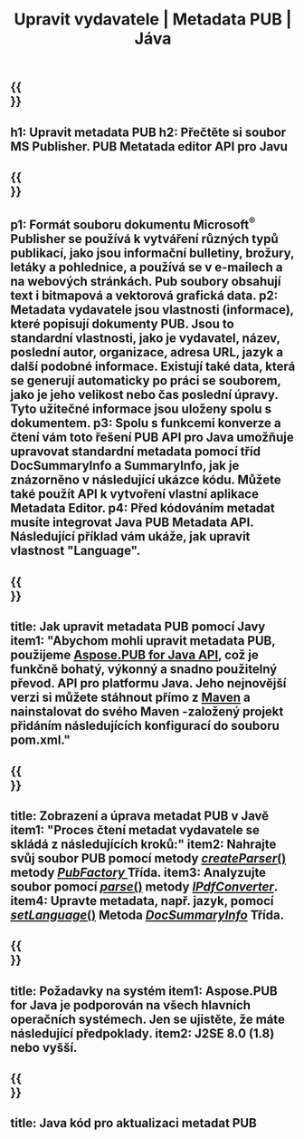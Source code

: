 ﻿---
translation: true
template: /_templates/metadata-java.md
title: Upravit vydavatele | Metadata PUB | Jáva
description: Číst metadata souborů vydavatele pomocí řešení PUB Java API pro různé platformy. On-premise Java API vám poskytuje přístup k vlastnostem SummaryInfo a DocSummaryInfo.
url: /java/metadata/pub/
metakeywords: upravit metadata pub java, metadata pub file java, editor metadat vydavatele java, read pub file metadata java, read pub metadata java
family: pub
platformtag: java
feature: metadata
aliases: /java/metadata/
---

{{<section banner>}}
---
h1: Upravit metadata PUB
h2: Přečtěte si soubor MS Publisher. PUB Metatada editor API pro Javu
---

{{<section overview>}}
---
p1: Formát souboru dokumentu Microsoft<sup>®</sup> Publisher se používá k vytváření různých typů publikací, jako jsou informační bulletiny, brožury, letáky a pohlednice, a používá se v e-mailech a na webových stránkách. Pub soubory obsahují text i bitmapová a vektorová grafická data.
p2: Metadata vydavatele jsou vlastnosti (informace), které popisují dokumenty PUB. Jsou to standardní vlastnosti, jako je vydavatel, název, poslední autor, organizace, adresa URL, jazyk a další podobné informace. Existují také data, která se generují automaticky po práci se souborem, jako je jeho velikost nebo čas poslední úpravy. Tyto užitečné informace jsou uloženy spolu s dokumentem.
p3: Spolu s funkcemi konverze a čtení vám toto řešení PUB API pro Java umožňuje upravovat standardní metadata pomocí tříd DocSummaryInfo a SummaryInfo, jak je znázorněno v následující ukázce kódu. Můžete také použít API k vytvoření vlastní aplikace Metadata Editor.
p4: Před kódováním metadat musíte integrovat Java PUB Metadata API. Následující příklad vám ukáže, jak upravit vlastnost "Language".
---

{{<section widget>}}
---
title: Jak upravit metadata PUB pomocí Javy
item1: "Abychom mohli upravit metadata PUB, použijeme [Aspose.PUB for Java API](https://products.aspose.com/pub/java/), což je funkčně bohatý, výkonný a snadno použitelný převod. API pro platformu Java. Jeho nejnovější verzi si můžete stáhnout přímo z [Maven](https://repository.aspose.com/pub/) a nainstalovat do svého Maven -založený projekt přidáním následujících konfigurací do souboru pom.xml."
---

{{<section feature1>}}
---
title: Zobrazení a úprava metadat PUB v Javě
item1: "Proces čtení metadat vydavatele se skládá z následujících kroků:"
item2: Nahrajte svůj soubor PUB pomocí metody [*createParser*()](https://reference.aspose.com/pub/java/com.aspose.pub/PubFactory#createParser-java.lang.String-) metody [*PubFactory* ](https://reference.aspose.com/pub/java/com.aspose.pub/PubFactory) Třída.
item3: Analyzujte soubor pomocí [*parse*()](https://reference.aspose.com/pub/java/com.aspose.pub/IPubParser#parse--) metody [*IPdfConverter*](https://apireferenceRozhraní.aspose.com/pub/java/com.aspose.pub/IPubParser).
item4: Upravte metadata, např. jazyk, pomocí [*setLanguage*()](https://reference.aspose.com/pub/java/com.aspose.pub/DocSummaryInfo#setLanguage-java.lang.String-) Metoda [*DocSummaryInfo*](https://reference.aspose.com/pub/java/com.aspose.pub/DocSummaryInfo) Třída.
---

{{<section feature2>}}
---
title: Požadavky na systém
item1: Aspose.PUB for Java je podporován na všech hlavních operačních systémech. Jen se ujistěte, že máte následující předpoklady.
item2: J2SE 8.0 (1.8) nebo vyšší.
---

{{<section codeexample>}}
---
title: Java kód pro aktualizaci metadat PUB
---